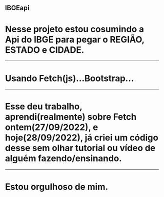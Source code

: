 ## IBGEapi
# Nesse projeto estou cosumindo a Api do IBGE para pegar o REGIÃO, ESTADO e CIDADE.
-------
# Usando Fetch(js)...Bootstrap...
-----
# Esse deu trabalho, aprendi(realmente) sobre Fetch ontem(27/09/2022), e hoje(28/09/2022), já criei um código desse sem olhar tutorial ou vídeo de alguém  fazendo/ensinando.
-----
# Estou orgulhoso de mim.
